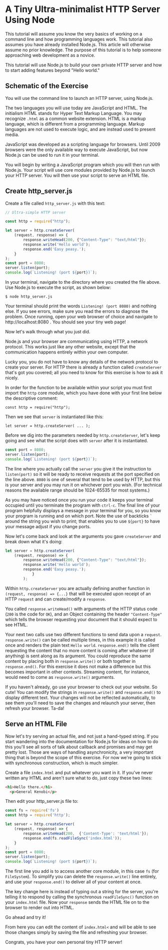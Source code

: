 # A Tiny Ultra-minimalist HTTP Server Using Node

This tutorial will assume you know the very basics of working on a command line and how programming languages work.  This tutorial also assumes you have already installed Node.js.  This article will otherwise assume no prior knowledge.  The purpose of this tutorial is to help someone approaching web development as a novice.

This tutorial will use Node.js to build your own private HTTP server and how to start adding features beyond "Hello world."

## Schematic of the Exercise

You will use the command line to launch an HTTP server, using Node.js.

The two languages you will use today are JavaScript and HTML.  The initialism HTML stands for Hyper Text Markup Language.  You may recognize `.html` as a common website extension.
HTML is a markup language, which is different from a programming language.  Markup languages are not used to execute logic, and are instead used to present media.

JavaScript was developed as a scripting language for browsers.  Until 2009 browsers were the only available way to execute JavaScript, but now Node.js can be used to run it in your terminal.

You will begin by writing a JavaScript program which you will then run with Node.js.  Your script will use core modules provided by Node.js to launch your HTTP server.
You will then use your script to serve an HTML file.

## Create http_server.js

Create a file called `http_server.js` with this text:

```javascript
// Ultra-simple HTTP server

const http = require("http");

let server = http.createServer(
	(request, response) => {
		response.writeHead(200, {"Content-Type": "text/html"});
		response.write('Hello world');
		response.end('Easy peasy.');
	}
);
const port = 8080;
server.listen(port);
console.log(`Listening! (port ${port})`);
```

In your terminal, navigate to the directory where you created the file above.  Use Node.js to execute the script, as shown below:

`$ node http_server.js`

Your terminal should print the words `Listening! (port 8080)` and nothing else.  If you see errors, make sure you read the errors to diagnose the problem. Once running, open your web browser of choice and navigate to http://localhost:8080 .  You should see your tiny web page!

Now let's walk through what you just did.

Node.js and your browser are communicating using HTTP, a network protocol.  This works just like any other website, except that the communication happens entirely within your own computer.

Lucky you, you do not have to know any details of the network protocol to create your server.  For HTTP there is already a function called `createServer` that's got you covered; all you need to know for this exercise is how to ask it nicely.

In order for the function to be available within your script you must first import the `http` core module, which you have done with your first line below the descriptive comment:

`const http = require("http");`

Then we see that `server` is instantiated like this:

`let server = http.createServer(
		...
);`

Before we dig into the parameters needed by `http.createServer`, let's keep going and see what the script does with `server` after it is instantiated.

```javascript
const port = 8080;
server.listen(port);
console.log(`Listening! (port ${port})`);
```

The line where you actually call the `server` you give it the instruction to `listen(port)` so it will be ready to receive requests at the port specified on the line above.  `8080` is one of several that tend to be used by HTTP, but this is your server and you may run it on whichever port you wish. (For technical reasons the available range should be 1024-65535 for most systems.)

As you may have noticed once you run your code it keeps your terminal occupied until you terminate the program with `ctrl-c`.  The final line of your program helpfully displays a message in your terminal for you, so you know your program is running and on which port.  Note the use of backticks `` ` `` around the string you wish to print; that enables you to use `${port}` to have your message adjust if you change ports.

Now let's come back and look at the arguments you gave `createServer` and break down what it's doing:

```javascript
let server = http.createServer(
	(request, response) => {
		response.writeHead(200, {"Content-Type": "text/html"});
		response.write('Hello world');
		response.end('Easy peasy.');
			}
		);
```

Within `http.createServer` you are actually defining another function in `(request, response) => {...}` that will be executed upon receipt of an HTTP `request` and can create/modify a `response`.

You called `response.writeHead()` with arguments of the HTTP status code (`200` is the code for `OK`), and an Object containing the header `"Content-Type"` which tells the browser requesting your document that it should expect to see HTML.

Your next two calls use two different functions to send data upon a `request`.  `response.write()` can be called multiple times, in this example it is called once and renders the plain text `Hello world`.  `response.end()` tells the client requesting the content that no more content is coming after whatever (if anything) is sent along as its argument.  You could reproduce the same content by placing both in `response.write()` or both together in `response.end()`.  For this exercise it does not make a difference but this becomes important in other contexts. Streaming content, for instance, would need to come as `response.write()` arguments.

If you haven't already, go use your browser to check out your website.  So cute!  You can modify the strings in `response.write()` and `response.end()` to display different text.  Your changes will not be reflected automatically, to see them you'll need to save the changes and relaunch your server, then refresh your browser.  Ta-da!

## Serve an HTML File

Now let's try serving an actual file, and not just a hand-typed string.  If you start wandering into the documentation for Node.js for ideas on how to do this you'll see all sorts of talk about callback and promises and may get pretty lost.  Those are ways of handling asynchronicity, a very important thing that is beyond the scope of this exercise.  For now we're going to stick with synchronous construction, which is much simpler.

Create a file `index.html` and put whatever you want in it.  If you've never written any HTML and aren't sure what to do, just copy these two lines:
```HTML
<h1>Hello there.</h1>
  <p>General Kenobi</p>
```

Then edit your http_server.js file to:
```javascript
const fs = require('fs')
const http = require('http');

let server = http.createServer(
	(request, response) => {
		response.writeHead(200,  {'Content-Type': 'text/html'});
		response.end(fs.readFileSync('index.html'));
	}
);
const port = 8080;
server.listen(port);
console.log(`Listening! (port ${port})`);
```

The first line you add is to access another core module, in this case `fs` (for `FileSystem`).  To simplify you can delete the `response.write()` line entirely, and use your `response.end()` to deliver all of your content at once.

The key change here is instead of typing out a string for the server, you're telling it to respond by calling the synchronous `readFileSync()` function on your `index.html` file.  Now your `response` sends the HTML file on to the browser to render out into HTML.

Go ahead and try it!</p>

From here you can edit the content of `index.html<` and will be able to see those changes simply by saving the file and refreshing your browser.

Congrats, you have your own personal tiny HTTP server!
